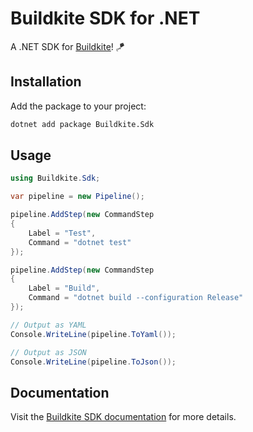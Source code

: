 # Buildkite SDK for .NET

A .NET SDK for [Buildkite](https://buildkite.com)! 🪁

## Installation

Add the package to your project:

```bash
dotnet add package Buildkite.Sdk
```

## Usage

```csharp
using Buildkite.Sdk;

var pipeline = new Pipeline();

pipeline.AddStep(new CommandStep
{
    Label = "Test",
    Command = "dotnet test"
});

pipeline.AddStep(new CommandStep
{
    Label = "Build",
    Command = "dotnet build --configuration Release"
});

// Output as YAML
Console.WriteLine(pipeline.ToYaml());

// Output as JSON
Console.WriteLine(pipeline.ToJson());
```

## Documentation

Visit the [Buildkite SDK documentation](https://buildkite.com/docs/pipelines/configure/dynamic-pipelines/sdk) for more details.
